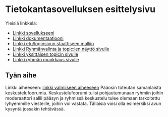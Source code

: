 # Tietokantasovelluksen esittelysivu

Yleisiä linkkelä:

* [Linkki sovellukseeni](http://samrouvi.users.cs.helsinki.fi/foorumi/)
* [Linkki dokumentaatiooni](https://github.com/pullari/Tsoha-Bootstrap/blob/master/doc/dokumentaatio.pdf)
* [Linkki etu/loginsivun staattiseen malliin](http://samrouvi.users.cs.helsinki.fi/foorumi/login)
* [Linkki Ryhmänvalinta ja topic:ien näyttö sivulle](http://samrouvi.users.cs.helsinki.fi/foorumi/groups)
* [Linkki yksittäisen topicin sivulle](http://samrouvi.users.cs.helsinki.fi/foorumi/topic)
* [Linkki ryhmän muokkaus sivulle](http://samrouvi.users.cs.helsinki.fi/foorumi/edit)

## Tyän aihe

Linkki aiheeseen: [linkki valmiiseen aiheeseen](http://advancedkittenry.github.io/suunnittelu_ja_tyoymparisto/aiheet/Keskustelufoorumi.html) 
Pääosin toteutan samanlaista keskustelufoorumia. Keskustelufoorumi tulisi pohjautumunaan ryhmiin joihin moderaattori sallii pääsyn ja ryhmissä keskustelu tulee olemaan tarkoitettu lyhyemmille viesteille, joihin voi vastata. Tällaisia voisi olla esimerkiksi avun kysyntä jossakin tehtävässä.
